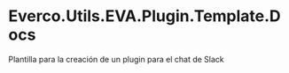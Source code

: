 # Everco.Utils.EVA.Plugin.Template.Docs
Plantilla para la creación de un plugin para el chat de Slack
